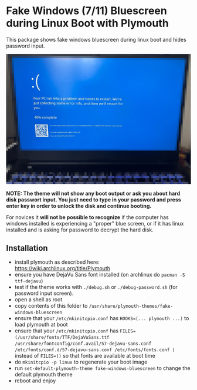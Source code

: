 # Fake Windows (7/11) Bluescreen during Linux Boot with Plymouth 

This package shows fake windows bluescreen during linux boot and hides password input. 

![laptop with plymouth fake windows bluescreen](./plymouth-windows-fake-bluescreen-example.png)

**NOTE: The theme will not show any boot output or ask you about hard disk passwort input. You just need to type in your password and press enter key in order to unlock the disk and continue booting.** 

For novices it **will not be possible to recognize** if the computer has windows installed is experiencing a "proper" blue screen, or if it has linux installed and is asking for password to decrypt the hard disk.

## Installation

- install plymouth as described here: https://wiki.archlinux.org/title/Plymouth
- ensure you have DejaVu Sans font installed (on archlinux do `pacman -S ttf-dejavu`)
- test if the theme works with `./debug.sh` or `./debug-password.sh` (for password input screen).
- open a shell as root
- copy contents of this folder to `/usr/share/plymouth-themes/fake-windows-bluescreen`
- ensure that your `/etc/mkinitcpio.conf` has `HOOKS=(... plymouth ...)` to load plymouth at boot
- ensure that your `/etc/mkinitcpio.conf` has `FILES=(/usr/share/fonts/TTF/DejaVuSans.ttf /usr/share/fontconfig/conf.avail/57-dejavu-sans.conf /etc/fonts/conf.d/57-dejavu-sans.conf /etc/fonts/fonts.conf )` instead of `FILES=()` so that fonts are available at boot time
- do `mkinitcpio -p linux` to regenerate your boot image
- run `set-default-plymouth-theme fake-windows-bluescreen` to change the default plymouth theme
- reboot and enjoy

